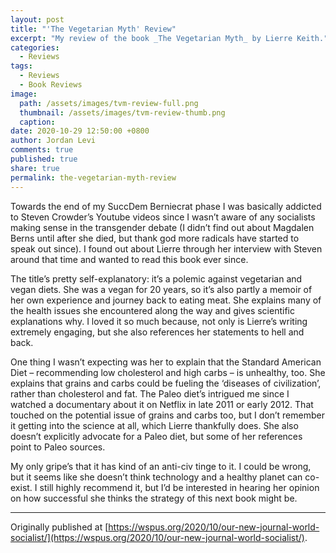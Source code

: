 ```yaml
---
layout: post
title: "'The Vegetarian Myth' Review"
excerpt: "My review of the book _The Vegetarian Myth_ by Lierre Keith."
categories:
  - Reviews
tags:
  - Reviews
  - Book Reviews
image: 
  path: /assets/images/tvm-review-full.png
  thumbnail: /assets/images/tvm-review-thumb.png
  caption:
date: 2020-10-29 12:50:00 +0800
author: Jordan Levi
comments: true
published: true
share: true
permalink: the-vegetarian-myth-review
---
```

Towards the end of my SuccDem Berniecrat phase I was basically addicted to Steven Crowder’s Youtube videos since I wasn’t aware of any socialists making sense in the transgender debate (I didn’t find out about Magdalen Berns until after she died, but thank god more radicals have started to speak out since). I found out about Lierre through her interview with Steven around that time and wanted to read this book ever since.

The title’s pretty self-explanatory: it’s a polemic against vegetarian and vegan diets. She was a vegan for 20 years, so it’s also partly a memoir of her own experience and journey back to eating meat. She explains many of the health issues she encountered along the way and gives scientific explanations why. I loved it so much because, not only is Lierre’s writing extremely engaging, but she also references her statements to hell and back.

One thing I wasn’t expecting was her to explain that the Standard American Diet – recommending low cholesterol and high carbs – is unhealthy, too. She explains that grains and carbs could be fueling the ‘diseases of civilization’, rather than cholesterol and fat. The Paleo diet’s intrigued me since I watched a documentary about it on Netflix in late 2011 or early 2012. That touched on the potential issue of grains and carbs too, but I don’t remember it getting into the science at all, which Lierre thankfully does. She also doesn’t explicitly advocate for a Paleo diet, but some of her references point to Paleo sources.

My only gripe’s that it has kind of an anti-civ tinge to it. I could be wrong, but it seems like she doesn’t think technology and a healthy planet can co-exist. I still highly recommend it, but I’d be interested in hearing her opinion on how successful she thinks the strategy of this next book might be.

<hr>

Originally published at [https://wspus.org/2020/10/our-new-journal-world-socialist/](https://wspus.org/2020/10/our-new-journal-world-socialist/).
